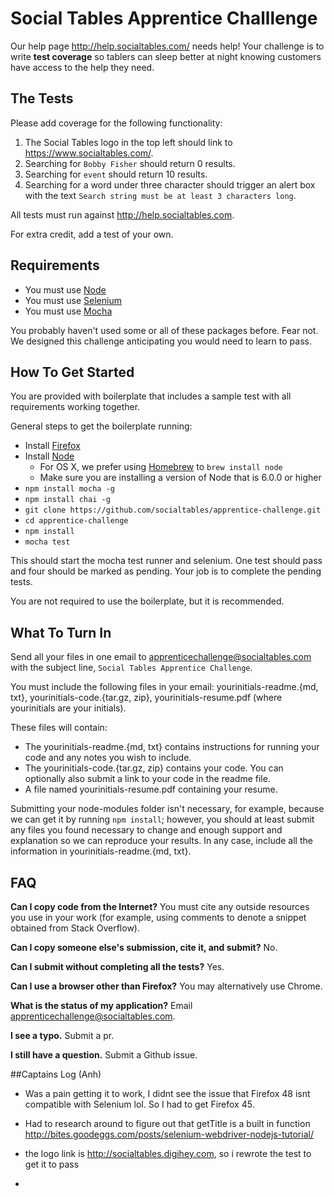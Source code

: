 # Social Tables Apprentice Challlenge

Our help page <http://help.socialtables.com/> needs help! Your challenge is to write **test coverage** so tablers can sleep better at night knowing customers have access to the help they need.

## The Tests

Please add coverage for the following functionality:

1. The Social Tables logo in the top left should link to <https://www.socialtables.com/>.
2. Searching for `Bobby Fisher` should return 0 results.
3. Searching for `event` should return 10 results.
4. Searching for a word under three character should trigger an alert box with the text `Search string must be at least 3 characters long`.

All tests must run against <http://help.socialtables.com>.

For extra credit, add a test of your own.

## Requirements

* You must use [Node](https://nodejs.org/)
* You must use [Selenium](https://github.com/SeleniumHQ/selenium/wiki/WebDriverJs)
* You must use [Mocha](https://mochajs.org/)

You probably haven't used some or all of these packages before. Fear not.  We designed this challenge anticipating you would need to learn to pass.

## How To Get Started

You are provided with boilerplate that includes a sample test with all requirements working together.

General steps to get the boilerplate running:

* Install [Firefox](https://www.mozilla.org/en-US/firefox/new/)
* Install [Node](https://nodejs.org/en/download/)
  * For OS X, we prefer using [Homebrew](http://brew.sh/) to `brew install node`
  * Make sure you are installing a version of Node that is 6.0.0 or higher
* `npm install mocha -g`
* `npm install chai -g`
* `git clone https://github.com/socialtables/apprentice-challenge.git`
* `cd apprentice-challenge`
* `npm install`
* `mocha test`

This should start the mocha test runner and selenium.  One test should pass and four should be marked as pending.  Your job is to complete the pending tests.

You are not required to use the boilerplate, but it is recommended.

## What To Turn In

Send all your files in one email to <apprenticechallenge@socialtables.com> with the subject line, `Social Tables Apprentice Challenge`.

You must include the following files in your email: yourinitials-readme.{md, txt}, yourinitials-code.{tar.gz, zip}, yourinitials-resume.pdf (where yourinitials are your initials).

These files will contain:

* The yourinitials-readme.{md, txt} contains instructions for running your code and any notes you wish to include.
* The yourinitials-code.{tar.gz, zip} contains your code. You can optionally also submit a link to your code in the readme file.
* A file named yourinitials-resume.pdf containing your resume.

Submitting your node-modules folder isn't necessary, for example, because we can get it by running `npm install`; however, you should at least submit any files you found necessary to change and enough support and explanation so we can reproduce your results. In any case, include all the information in yourinitials-readme.{md, txt}.

## FAQ

**Can I copy code from the Internet?**
You must cite any outside resources you use in your work (for example, using comments to denote a snippet obtained from Stack Overflow).

**Can I copy someone else's submission, cite it, and submit?**
No.

**Can I submit without completing all the tests?**
Yes.

**Can I use a browser other than Firefox?**
You may alternatively use Chrome.

**What is the status of my application?**
Email <apprenticechallenge@socialtables.com>.

**I see a typo.**
Submit a pr.

**I still have a question.**
Submit a Github issue.

##Captains Log (Anh)
- Was a pain getting it to work, I didnt see the issue that Firefox 48 isnt compatible with Selenium lol. So I had to get Firefox 45.

- Had to research around to figure out that getTitle is a built in function http://bites.goodeggs.com/posts/selenium-webdriver-nodejs-tutorial/

- the logo link is http://socialtables.digihey.com, so i rewrote the test to get it to pass

-
